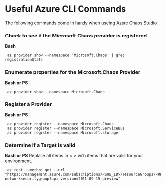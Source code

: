 # Useful Azure CLI Commands
The following commands come in handy when useing Azure Chaos Studio

### Check to see if the Microsoft.Chaos provider is registered <br>
   **Bash**

   ~~~
    az provider show --namespace 'Microsoft.Chaos' | grep registrationState
   ~~~
   
### Enumerate properties for the Microsoft.Chaos Provider <br>
   **Bash or PS**

   ~~~
    az provider show --namespace Microsoft.Chaos
   ~~~
    
### Register a Provider <br>
  **Bash or PS**

   ~~~
    az provider register --namespace Microsoft.Chaos
    az provider register --namespace Microsoft.ServiceBus
    az provider register --namespace Microsoft.storage
   ~~~
    
### Determine if a Target is valid<br>
  **Bash or PS**
  Replace all items in < > with items that are valid for your environment.
   ~~~
    az rest --method get --url "https://management.azure.com/subscriptions/<SUB_ID>/resourceGroups/<RESOURCE_GROUP>/providers/Microsoft.Network/networkSecurityGroups/<NSG_NAME>/providers/Microsoft.Chaos/targets/microsoft-networksecuritygroup?api-version=2021-09-15-preview"

   ~~~
